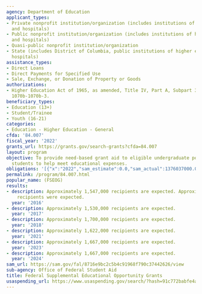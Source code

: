 ```yaml
---
agency: Department of Education
applicant_types:
- Private nonprofit institution/organization (includes institutions of higher education
  and hospitals)
- Public nonprofit institution/organization (includes institutions of higher education
  and hospitals)
- Quasi-public nonprofit institution/organization
- State (includes District of Columbia, public institutions of higher education and
  hospitals)
assistance_types:
- Direct Loans
- Direct Payments for Specified Use
- Sale, Exchange, or Donation of Property or Goods
authorizations:
- Higher Education Act of 1965, as amended, Title IV, Part A, Subpart 3, 20 U.S.C.
  1070b-1070b-3.
beneficiary_types:
- Education (13+)
- Student/Trainee
- Youth (16-21)
categories:
- Education - Higher Education - General
cfda: '84.007'
fiscal_year: '2022'
grants_url: https://grants.gov/search-grants?cfda=84.007
layout: program
objective: To provide need-based grant aid to eligible undergraduate postsecondary
  students to help meet educational expenses.
obligations: '[{"x":"2022","sam_estimate":0.0,"sam_actual":1376037000.0,"usa_spending_actual":889623128.14},{"x":"2023","sam_estimate":1293785000.0,"sam_actual":0.0,"usa_spending_actual":900711517.77},{"x":"2024","sam_estimate":1293785000.0,"sam_actual":0.0,"usa_spending_actual":887706088.53}]'
permalink: /program/84.007.html
popular_name: (FSEOG)
results:
- description: Approximately 1,547,000 recipients are expected. Approximately 1,530,000
    recipients were expected.
  year: '2016'
- description: Approximately 1,530,000 recipients are expected.
  year: '2017'
- description: Approximately 1,700,000 recipients are expected.
  year: '2018'
- description: Approximately 1,622,000 recipients are expected.
  year: '2021'
- description: Approximately 1,667,000 recipients are expected.
  year: '2023'
- description: Approximately 1,667,000 recipients are expected.
  year: '2024'
sam_url: https://sam.gov/fal/8716e9bc2c5b4c91968f790c37442626/view
sub-agency: Office of Federal Student Aid
title: Federal Supplemental Educational Opportunity Grants
usaspending_url: https://www.usaspending.gov/search/?hash=91c772babfe4ada1cb6ef2951f7fdda8
---
```

